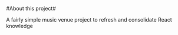 #About this project#

A fairly simple music venue project to refresh and consolidate React knowledge
